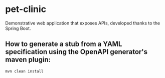 # pet-clinic

Demonstrative web application that exposes APIs, developed thanks to the Spring Boot.

## How to generate a stub from a YAML specification using the OpenAPI generator's maven plugin:

```shell
mvn clean install
```
